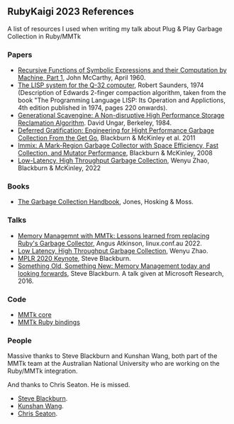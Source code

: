 ## RubyKaigi 2023 References

A list of resources I used when writing my talk about Plug & Play Garbage Collection in Ruby/MMTk

### Papers

* [Recursive Functions of Symbolic Expressions and their Computation by Machine, Part 1](http://www-formal.stanford.edu/jmc/recursive.html), John McCarthy, April 1960.
* [The LISP system for the Q-32 computer](https://www.softwarepreservation.org/projects/LISP/book/III_LispBook_Apr66.pdf), Robert Saunders, 1974 (Description of Edwards 2-finger compaction algorithm, taken from the book "The Programming Language LISP: Its Operation and Applictions, 4th edition published in 1974, pages 220 onwards).
* [Generational Scavengine: A Non-disruptive High Performance Storage Reclamation Algorithm](http://www.cs.tufts.edu/comp/250RTS/archive/david-ungar/generation-scavenging.pdf). David Ungar, Berkeley, 1984.
* [Deferred Gratification: Engineering for Hight Performance Garbage Collection From the Get Go](https://www.cs.utexas.edu/users/mckinley/papers/php-memory-mspc-2011.pdf), Blackburn & McKinley et al. 2011
* [Immix: A Mark-Region Garbage Collector with Space Efficiency, Fast Collection, and Mutator Performance](https://users.cecs.anu.edu.au/~steveb/pubs/papers/immix-pldi-2008.pdf), Blackburn & McKinley, 2008
* [Low-Latency, High Throughput Garbage Collection](https://dl.acm.org/doi/10.1145/3519939.3523440), Wenyu Zhao, Blackburn & McKinley, 2022

### Books

* [The Garbage Collection Handbook](https://gchandbook.org/), Jones, Hosking & Moss.

### Talks

* [Memory Managemnt with MMTk: Lessons learned from replacing Ruby's Garbage Collector](), Angus Atkinson, linux.conf.au 2022.
* [Low Latency, High Throughput Garbage Collection](https://www.youtube.com/watch?v=1TLmawuxHfY), Wenyu Zhao.
* [MPLR 2020 Keynote](https://www.youtube.com/watch?v=3L6XEVaYAmU), Steve Blackburn.
* [Something Old, Something New: Memory Management today and looking forwards](https://www.youtube.com/watch?v=73djjTs4sew), Steve Blackburn. A talk given at Microsoft Research, 2016.

### Code

* [MMTk core](https://github.com/mmtk/mmtk-core)
* [MMTk Ruby bindings](https://github.com/mmtk/mmtk-ruby)

### People

Massive thanks to Steve Blackburn and Kunshan Wang, both part of the MMTk team
at the Australian National University who are working on the Ruby/MMTk
integration.

And thanks to Chris Seaton. He is missed.

* [Steve Blackburn](https://users.cecs.anu.edu.au/~steveb/).
* [Kunshan Wang](https://wks.github.io/).
* [Chris Seaton](https://chrisseaton.com/).

